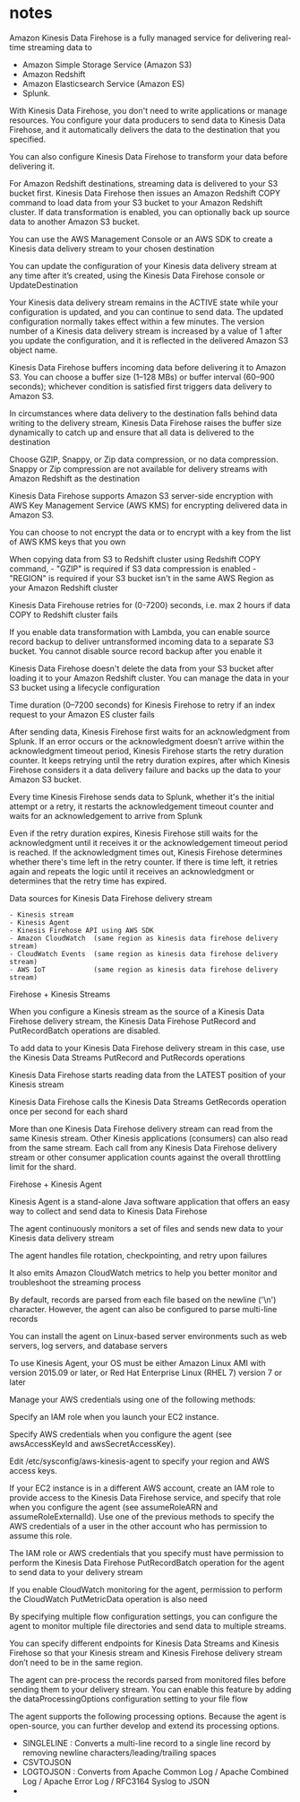 # notes


Amazon Kinesis Data Firehose is a fully managed service for delivering real-time streaming data to 
  - Amazon Simple Storage Service (Amazon S3)
  - Amazon Redshift
  - Amazon Elasticsearch Service (Amazon ES)
  - Splunk. 

With Kinesis Data Firehose, you don't need to write applications or manage resources. You configure your data producers to send data to Kinesis Data Firehose, and it automatically delivers the data to the destination that you specified.

You can also configure Kinesis Data Firehose to transform your data before delivering it.

For Amazon Redshift destinations, streaming data is delivered to your S3 bucket first. Kinesis Data Firehose then issues an Amazon Redshift COPY command to load data from your S3 bucket to your Amazon Redshift cluster. If data transformation is enabled, you can optionally back up source data to another Amazon S3 bucket.


You can use the AWS Management Console or an AWS SDK to create a Kinesis data delivery stream to your chosen destination


You can update the configuration of your Kinesis data delivery stream at any time after it’s created, using the Kinesis Data Firehose console or UpdateDestination

Your Kinesis data delivery stream remains in the ACTIVE state while your configuration is updated, and you can continue to send data. The updated configuration normally takes effect within a few minutes. The version number of a Kinesis data delivery stream is increased by a value of 1 after you update the configuration, and it is reflected in the delivered Amazon S3 object name.
 

Kinesis Data Firehose buffers incoming data before delivering it to Amazon S3. You can choose a buffer size (1–128 MBs) or buffer interval (60–900 seconds); whichever condition is satisfied first triggers data delivery to Amazon S3. 

In circumstances where data delivery to the destination falls behind data writing to the delivery stream, Kinesis Data Firehose raises the buffer size dynamically to catch up and ensure that all data is delivered to the destination

Choose GZIP, Snappy, or Zip data compression, or no data compression. Snappy or Zip compression are not available for delivery streams with Amazon Redshift as the destination

Kinesis Data Firehose supports Amazon S3 server-side encryption with AWS Key Management Service (AWS KMS) for encrypting delivered data in Amazon S3.

 You can choose to not encrypt the data or to encrypt with a key from the list of AWS KMS keys that you own

When copying data from S3 to Redshift cluster using Redshift COPY command, 
         -  "GZIP" is required if S3 data compression is enabled
         -   "REGION" is required if your S3 bucket isn't in the same AWS Region as your Amazon Redshift cluster
         
Kinesis Data Firehouse retries for (0-7200) seconds, i.e. max 2 hours if data COPY to Redshift cluster fails

If you enable data transformation with Lambda, you can enable source record backup to deliver untransformed incoming data to a separate S3 bucket. You cannot disable source record backup after you enable it

Kinesis Data Firehose doesn't delete the data from your S3 bucket after loading it to your Amazon Redshift cluster. You can manage the data in your S3 bucket using a lifecycle configuration

Time duration (0–7200 seconds) for Kinesis Firehose to retry if an index request to your Amazon ES cluster fails

After sending data, Kinesis Firehose first waits for an acknowledgment from Splunk. If an error occurs or the acknowledgment doesn’t arrive within the acknowledgment timeout period, Kinesis Firehose starts the retry duration counter. It keeps retrying until the retry duration expires, after which Kinesis Firehose considers it a data delivery failure and backs up the data to your Amazon S3 bucket.

Every time Kinesis Firehose sends data to Splunk, whether it's the initial attempt or a retry, it restarts the acknowledgement timeout counter and waits for an acknowledgement to arrive from Splunk

Even if the retry duration expires, Kinesis Firehose still waits for the acknowledgment until it receives it or the acknowledgement timeout period is reached. If the acknowledgment times out, Kinesis Firehose determines whether there's time left in the retry counter. If there is time left, it retries again and repeats the logic until it receives an acknowledgment or determines that the retry time has expired.




Data sources for Kinesis Data Firehose delivery stream
  
    - Kinesis stream
    - Kinesis Agent
    - Kinesis Firehose API using AWS SDK
    - Amazon CloudWatch  (same region as kinesis data firehose delivery stream)
    - CloudWatch Events  (same region as kinesis data firehose delivery stream)
    - AWS IoT            (same region as kinesis data firehose delivery stream)  
    
    
 Firehose + Kinesis Streams
    
When you configure a Kinesis stream as the source of a Kinesis Data Firehose delivery stream, the Kinesis Data Firehose PutRecord and PutRecordBatch operations are disabled. 

To add data to your Kinesis Data Firehose delivery stream in this case, use the Kinesis Data Streams PutRecord and PutRecords operations

Kinesis Data Firehose starts reading data from the LATEST position of your Kinesis stream

Kinesis Data Firehose calls the Kinesis Data Streams GetRecords operation once per second for each shard

More than one Kinesis Data Firehose delivery stream can read from the same Kinesis stream. Other Kinesis applications (consumers) can also read from the same stream. Each call from any Kinesis Data Firehose delivery stream or other consumer application counts against the overall throttling limit for the shard. 



  Firehose + Kinesis Agent

Kinesis Agent is a stand-alone Java software application that offers an easy way to collect and send data to Kinesis Data Firehose

The agent continuously monitors a set of files and sends new data to your Kinesis data delivery stream

The agent handles file rotation, checkpointing, and retry upon failures

It also emits Amazon CloudWatch metrics to help you better monitor and troubleshoot the streaming process

By default, records are parsed from each file based on the newline ('\n') character. However, the agent can also be configured to parse multi-line records 

You can install the agent on Linux-based server environments such as web servers, log servers, and database servers

To use Kinesis Agent, your OS must be either Amazon Linux AMI with version 2015.09 or later, or Red Hat Enterprise Linux  (RHEL 7) version 7 or later

Manage your AWS credentials using one of the following methods:

Specify an IAM role when you launch your EC2 instance.

Specify AWS credentials when you configure the agent (see awsAccessKeyId and awsSecretAccessKey).

Edit /etc/sysconfig/aws-kinesis-agent to specify your region and AWS access keys.

If your EC2 instance is in a different AWS account, create an IAM role to provide access to the Kinesis Data Firehose service, and specify that role when you configure the agent (see assumeRoleARN and assumeRoleExternalId). Use one of the previous methods to specify the AWS credentials of a user in the other account who has permission to assume this role.


The IAM role or AWS credentials that you specify must have permission to perform the Kinesis Data Firehose PutRecordBatch operation for the agent to send data to your delivery stream

If you enable CloudWatch monitoring for the agent, permission to perform the CloudWatch PutMetricData operation is also need

By specifying multiple flow configuration settings, you can configure the agent to monitor multiple file directories and send data to multiple streams.

You can specify different endpoints for Kinesis Data Streams and Kinesis Firehose so that your Kinesis stream and Kinesis Firehose delivery stream don’t need to be in the same region.

The agent can pre-process the records parsed from monitored files before sending them to your delivery stream. You can enable this feature by adding the dataProcessingOptions configuration setting to your file flow

The agent supports the following processing options. Because the agent is open-source, you can further develop and extend its processing options.
  -  SINGLELINE  : Converts a multi-line record to a single line record by removing newline characters/leading/trailing spaces
  -  CSVTOJSON 
  -  LOGTOJSON  : Converts from Apache Common Log / Apache Combined Log / Apache Error Log / RFC3164 Syslog to JSON
  - 
